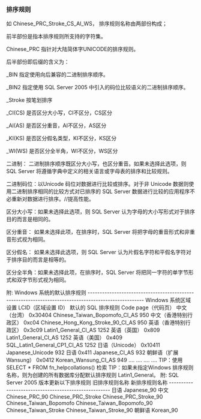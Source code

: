 ### 排序规则

如 Chinese_PRC_Stroke_CS_AI_WS， 排序规则名称由两部份构成；

前半部份是指本排序规则所支持的字符集。

 Chinese_PRC 指针对大陆简体字UNICODE的排序规则。

后半部份即后缀的含义为：

 _BIN        指定使用向后兼容的二进制排序顺序。

 _BIN2      指定使用 SQL Server 2005 中引入的码位比较语义的二进制排序顺序。

 _Stroke   按笔划排序

 _CI(CS)  是否区分大小写，CI不区分，CS区分

 _AI(AS)    是否区分重音，AI不区分，AS区分

 _KI(KS)   是否区分假名类型，KI不区分，KS区分

 _WI(WS) 是否区分全半角，WI不区分，WS区分

 二进制：    二进制排序顺序既区分大小写，也区分重音。如果未选择此选项，则 SQL Server 将遵循字典中定义的相关语言或字母表的排序和比较规则。

 二进制码位：以Unicode 码位对数据进行比较或排序。对于非 Unicode 数据则使用二进制排序相同的比较方式对已排序的 SQL Server 数据进行比较的应用程序不必重新对数据进行排序。//提高性能。

 区分大小写：如果未选择此选项，则 SQL Server 认为字母的大小写形式对于排序目的而言是相同的。

 区分重音：  如果未选择此项，在排序时，SQL Server 将把字母的重音形式和非重音形式视为相同。

 区分假名：  如果未选择此选项，则 SQL Server 认为片假名字符和平假名字符对于排序目的而言是相等的。

 区分全半角：如果未选择此项，在排序时，SQL Server 将把同一字符的单字节形式和双字节形式视为相同。

附: Windows 系统的默认排序规则 ----------------------------------------------------------------------------------------------------- Windows 系统区域设置 LCID（区域设置 ID） 默认的 SQL 排序规则 Code page（代码页） 中文（台湾） 0x30404 Chinese_Taiwan_Bopomofo_CI_AS 950 中文（香港特别行政区） 0xc04 Chinese_Hong_Kong_Stroke_90_CI_AS 950 英语（香港特别行政区） 0x3c09 Latin1_General_CI_AS 1252 英语（英国） 0x809 Latin1_General_CI_AS 1252 英语（美国） 0x409 SQL_Latin1_General_CP1_CI_AS 1252 日语（Unicode） 0x10411 Japanese_Unicode 932 日语 0x411 Japanese_CI_AS 932 朝鲜语（扩展 Wansung） 0x0412 Korean_Wansung_CI_AS 949 .... .... .... .... TIP：使用 SELECT * FROM fn_helpcollations() 检索 TIP：如果未指定Windows 排序规则名称，则为创建的所有数据库分配默认排序规则 Latin1_General。 附: SQL Server 2005 版本更新以下排序规则 旧排序规则名称 新排序规则名称 ----------------------------------------------------- 日语 Japanese_90 中文 Chinese_PRC_90 Chinese_PRC_Stroke Chinese_PRC_Stroke_90 Chinese_Taiwan_Bopomofo Chinese_Taiwan_Bopomofo_90 Chinese_Taiwan_Stroke Chinese_Taiwan_Stroke_90 朝鲜语 Korean_90